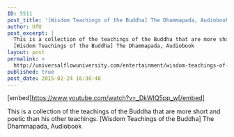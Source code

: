 ```yaml
---
ID: 5511
post_title: '[Wisdom Teachings of the Buddha] The Dhammapada, Audiobook'
author: UfU
post_excerpt: |
  This is a collection of the teachings of the Buddha that are more short and poetic than his other teachings.
  [Wisdom Teachings of the Buddha] The Dhammapada, Audiobook
layout: post
permalink: >
  http://universalflowuniversity.com/entertainment/wisdom-teachings-of-the-buddha-the-dhammapada-audiobook/
published: true
post_date: 2015-02-24 16:38:48
---
```

[embed]https://www.youtube.com/watch?v=_DkWIQ5pp_w[/embed]<br>
<p>This is a collection of the teachings of the Buddha that are more short and poetic than his other teachings.
[Wisdom Teachings of the Buddha] The Dhammapada, Audiobook</p>